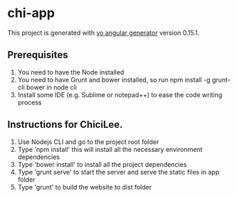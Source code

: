 # chi-app

This project is generated with [yo angular generator](https://github.com/yeoman/generator-angular)
version 0.15.1.


## Prerequisites

1) You need to have the Node installed
2) You need to have Grunt and bower installed, so run npm install -g grunt-cli bower in node cli
3) Install some IDE (e.g. Sublime or notepad++) to ease the code writing process

## Instructions for ChiciLee.

1) Use Nodejs CLI and go to the project root folder
2) Type 'npm install' this will install all the necessary environment dependencies
3) Type 'bower install' to install all the project dependencies
4) Type 'grunt serve' to start the server and serve the static files in app folder
5) Type 'grunt' to build the website to dist folder